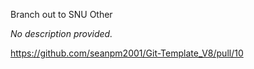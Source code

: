 Branch out to SNU Other

_No description provided._

https://github.com/seanpm2001/Git-Template_V8/pull/10
